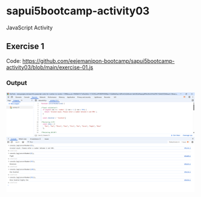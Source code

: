 # sapui5bootcamp-activity03
JavaScript Activity

## Exercise 1
Code:  https://github.com/eejemanipon-bootcamp/sapui5bootcamp-activity03/blob/main/exercise-01.js
### Output  
![Alt text](resources/exercise-01-output.png)